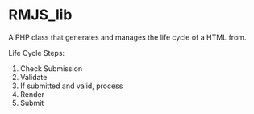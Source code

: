# RMJS_lib
A PHP class that generates and manages the life cycle of a HTML from.

Life Cycle Steps:
1) Check Submission
2) Validate
3) If submitted and valid,  process
4) Render 
5) Submit


